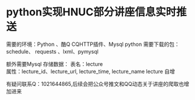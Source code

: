 # python实现HNUC部分讲座信息实时推送

需要的环境：Python 、酷Q CQHTTP插件、Mysql
python 需要下载的包：schedule、 requests 、lxml、pymysql

额外需要Mysql 存储数据：
  表名：lecture    
   属性：lecture_id、lecture_url, lecture_time, lecture_name lecture 自增


有疑问联系Q：1021644865,后续会把公众号推文和QQ动态关于讲座的爬取也增加进来

